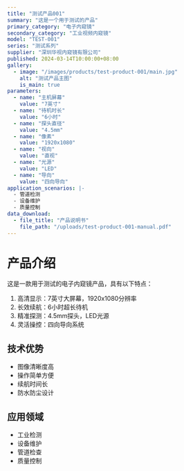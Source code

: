 ```yaml
---
title: "测试产品001"
summary: "这是一个用于测试的产品"
primary_category: "电子内窥镜"
secondary_category: "工业视频内窥镜"
model: "TEST-001"
series: "测试系列"
supplier: "深圳华视内窥镜有限公司"
published: 2024-03-14T10:00:00+08:00
gallery:
  - image: "/images/products/test-product-001/main.jpg"
    alt: "测试产品主图"
    is_main: true
parameters:
  - name: "主机屏幕"
    value: "7英寸"
  - name: "待机时长"
    value: "6小时"
  - name: "探头直径"
    value: "4.5mm"
  - name: "像素"
    value: "1920x1080"
  - name: "视向"
    value: "直视"
  - name: "光源"
    value: "LED"
  - name: "导向"
    value: "四向导向"
application_scenarios: |-
  - 管道检测
  - 设备维护
  - 质量控制
data_download:
  - file_title: "产品说明书"
    file_path: "/uploads/test-product-001-manual.pdf"
---
```


# 产品介绍

这是一款用于测试的电子内窥镜产品，具有以下特点：

1. 高清显示：7英寸大屏幕，1920x1080分辨率
2. 长效续航：6小时超长待机
3. 精准探测：4.5mm探头，LED光源
4. 灵活操控：四向导向系统

## 技术优势

- 图像清晰度高
- 操作简单方便
- 续航时间长
- 防水防尘设计

## 应用领域

- 工业检测
- 设备维护
- 管道检查
- 质量控制 